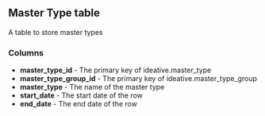 ## Master Type table

A table to store master types

### Columns

- **master_type_id** - The primary key of ideative.master_type
- **master_type_group_id** - The primary key of ideative.master_type_group
- **master_type** - The name of the master type
- **start_date** - The start date of the row 
- **end_date** - The end date of the row 